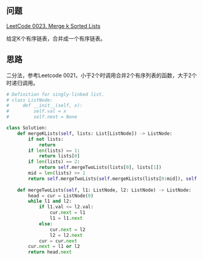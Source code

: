 ## 问题
[LeetCode 0023. Merge k Sorted Lists](https://leetcode.com/problems/merge-k-sorted-lists/)

给定K个有序链表，合并成一个有序链表。

## 思路
二分法，参考Leetcode 0021，小于2个时调用合并2个有序列表的函数，大于2个时递归调用。
```python
# Definition for singly-linked list.
# class ListNode:
#     def __init__(self, x):
#         self.val = x
#         self.next = None

class Solution:
    def mergeKLists(self, lists: List[ListNode]) -> ListNode:
        if not lists:
            return
        if len(lists) == 1:
            return lists[0]
        if len(lists) == 2:
            return self.mergeTwoLists(lists[0], lists[1])
        mid = len(lists) >> 1
        return self.mergeTwoLists(self.mergeKLists(lists[0:mid]), self.mergeKLists(lists[mid:len(lists)]))
        
    def mergeTwoLists(self, l1: ListNode, l2: ListNode) -> ListNode:
        head = cur = ListNode(0)
        while l1 and l2:
            if l1.val <= l2.val:
                cur.next = l1
                l1 = l1.next
            else:
                cur.next = l2
                l2 = l2.next
            cur = cur.next
        cur.next = l1 or l2
        return head.next
```
